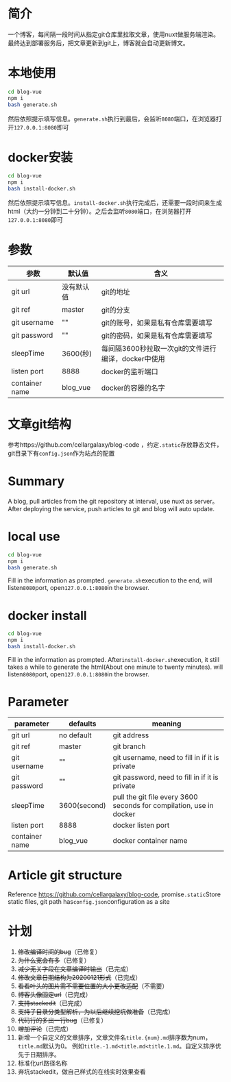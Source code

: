 # 简介
一个博客，每间隔一段时间从指定git仓库里拉取文章，使用nuxt做服务端渲染。最终达到部署服务后，把文章更新到git上，博客就会自动更新博文。

# 本地使用
```bash
cd blog-vue
npm i
bash generate.sh
```
然后依照提示填写信息。`generate.sh`执行到最后，会监听`8080`端口，在浏览器打开`127.0.0.1:8080`即可

# docker安装
```bash
cd blog-vue
npm i
bash install-docker.sh
```
然后依照提示填写信息。`install-docker.sh`执行完成后，还需要一段时间来生成html（大约一分钟到二十分钟）。之后会监听`8080`端口，在浏览器打开`127.0.0.1:8080`即可

# 参数
|参数|默认值|含义|
|-|-|-|
|git url|没有默认值|git的地址|
|git ref|master|git的分支|
|git username|""|git的账号，如果是私有仓库需要填写|
|git password|""|git的密码，如果是私有仓库需要填写|
|sleepTime|3600(秒)|每间隔3600秒拉取一次git的文件进行编译，docker中使用|
|listen port|8888|docker的监听端口|
|container name|blog_vue|docker的容器的名字|

# 文章git结构
参考https://github.com/cellargalaxy/blog-code ，约定`.static`存放静态文件，git目录下有`config.json`作为站点的配置

# Summary
A blog, pull articles from the git repository at interval, use nuxt as server。After deploying the service, push articles to git and blog will auto update.

# local use
```bash
cd blog-vue
npm i
bash generate.sh
```
Fill in the information as prompted. `generate.sh`execution to the end, will listen`8080`port, open`127.0.0.1:8080`in the browser.

# docker install
```bash
cd blog-vue
npm i
bash install-docker.sh
```
Fill in the information as prompted. After`install-docker.sh`execution, it still takes a while to generate the html(About one minute to twenty minutes). will listen`8080`port, open`127.0.0.1:8080`in the browser.

# Parameter
|parameter|defaults|meaning|
|-|-|-|
|git url|no default|git address|
|git ref|master|git branch|
|git username|""|git username, need to fill in if it is private|
|git password|""|git password, need to fill in if it is private|
|sleepTime|3600(second)|pull the git file every 3600 seconds for compilation, use in docker|
|listen port|8888|docker listen port|
|container name|blog_vue|docker container name|

# Article git structure
Reference https://github.com/cellargalaxy/blog-code, promise`.static`Store static files, git path has`config.json`configuration as a site

# 计划
1. ~~修改编译时间的bug~~（已修复）
2. ~~为什么宽会有多~~（已修复）
3. ~~减少无关字段在文章编译时输出~~（已完成）
4. ~~修改文章日期结构为20200121形式~~（已完成）
5. ~~看看叶头的图片需不需要位置的大小更改适配~~（不需要）
6. ~~博客头像固定url~~（已完成）
7. ~~支持stackedit~~（已完成）
8. ~~支持子目录分类型解析，为以后继续挖坑做准备~~（已完成）
9. ~~代码行的多出一行bug~~（已修复）
10. ~~增加评论~~（已完成）
11. 新增一个自定义的文章排序，文章文件名`title.{num}.md`排序数为num，`title.md`默认为0。
  例如`title.-1.md<title.md<title.1.md`。自定义排序优先于日期排序。
12. 标准化url路径名称
13. 弃坑stackedit，做自己样式的在线实时效果查看
